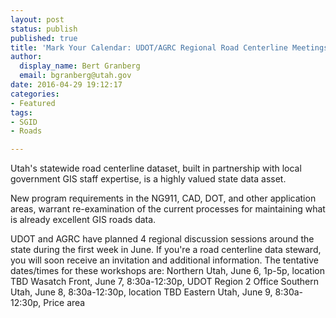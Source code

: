 ```yaml
---
layout: post
status: publish
published: true
title: 'Mark Your Calendar: UDOT/AGRC Regional Road Centerline Meetings - Correction from Newsletter'
author:
  display_name: Bert Granberg
  email: bgranberg@utah.gov
date: 2016-04-29 19:12:17
categories:
- Featured
tags: 
- SGID
- Roads

---
```

Utah's statewide road centerline dataset, built in partnership with local government GIS staff expertise, is a highly valued state data asset.

New program requirements in the NG911, CAD, DOT, and other application areas, warrant re-examination of the current processes for maintaining what is already excellent GIS roads data.

UDOT and AGRC have planned 4 regional discussion sessions around the state during the first week in June. If you're a road centerline data steward, you will soon receive an invitation and additional information. The tentative dates/times for these workshops are:
Northern Utah, June 6, 1p-5p, location TBD
Wasatch Front, June 7, 8:30a-12:30p, UDOT Region 2 Office
Southern Utah, June 8, 8:30a-12:30p, location TBD
Eastern Utah, June 9, 8:30a-12:30p, Price area
